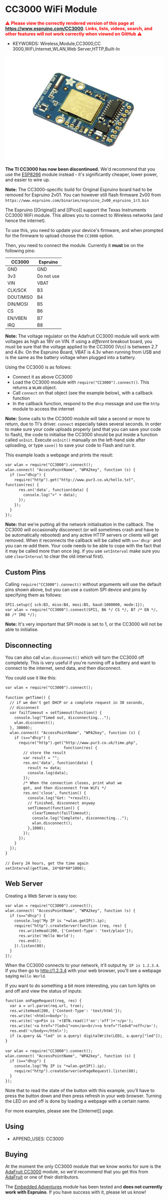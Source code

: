 <!--- Copyright (c) 2013 Gordon Williams, Pur3 Ltd. See the file LICENSE for copying permission. -->
CC3000 WiFi Module
================

<span style="color:red">:warning: **Please view the correctly rendered version of this page at https://www.espruino.com/CC3000. Links, lists, videos, search, and other features will not work correctly when viewed on GitHub** :warning:</span>

* KEYWORDS: Wireless,Module,CC3000,CC 3000,WiFi,Internet,WLAN,Web Server,HTTP,Built-In

![AdaFruit CC3000](CC3000/adafruit.jpg)

**The TI CC3000 has now been discontinued.** We'd recommend that you use the [ESP8266](/ESP8266) module
instead - it's significantly cheaper, lower power, and easier to wire up.

**Note:** The CC3000-specific build for Original Espruino board had to be removed for Espruino 2v01. You can however still flash firmware 2v00 from `https://www.espruino.com/binaries/espruino_2v00_espruino_1r3.bin`

The Espruino [[Original]] and [[Pico]] support the Texas Instruments CC3000 WiFi module. This allows you to connect to Wireless networks (and hence the internet).

To use this, you need to update your device's firmware, and when prompted for the firmware to upload choose the `CC3000` option.

Then, you need to connect the module. Currently it **must** be on the following pins:

|  CC3000  |  Espruino |
|----------|-----------|
| GND      | GND       |
| 3v3      | Do not use |
| VIN      | VBAT      |
| CLK/SCK  | B3        |
| DOUT/MISO| B4        |
| DIN/MOSI | B5        |
| CS       | B6        |
| EN/VBEN  | B7        |
| IRQ      | B8        |


**Note:**  The voltage regulator on the Adafruit CC3000 module will work with voltages as high as 18V on VIN. If using a *different* breakout board, you must be sure that the voltage applied to the CC3000 (Vcc) is between 2.7 and 4.8v. On the Espruino Board, VBAT is 4.3v when running from USB and is the same as the battery voltage when plugged into a battery.

Using the CC3000 is as follows:

* Connect it as above CC3000
* Load the CC3000 module with ```require("CC3000").connect()```. This returns a ```WLAN``` object.
* Call ```connect``` on that object (see the example below), with a callback function
* In the callback function, respond to the ```dhcp``` message and use the ```http``` module to access the internet

**Note:** Some calls to the CC3000 module will take a second or more to return, due to TI's driver. ```connect``` especially takes several seconds. In order to make sure your code uploads properly (and that you can save your code to flash), the code to initialise the CC3000 should be put inside a function called `onInit`. Execute `onInit()` manually on the left-hand side after uploading, or type `save()` to save your code to Flash and run it.

This example loads a webpage and prints the result:

```
var wlan = require("CC3000").connect();
wlan.connect( "AccessPointName", "WPA2key", function (s) {
  if (s=="dhcp") {
    require("http").get("http://www.pur3.co.uk/hello.txt", function(res) {
      res.on('data', function(data) {
        console.log(">" + data);
      });
    });
  }
});
```

**Note:** that we're putting all the network initialisation in the callback. The CC3000 will occasionally disconnect (or will sometimes crash and have to be automatically rebooted) and any active HTTP servers or clients will get removed. When it reconnects the callback will be called with `s=='dhcp'` and you can re-add them. Your code needs to be able to cope with the fact that it may be called more than once (eg. if you use `setInterval` make sure you use `clearInterval` to clear the old interval first).

Custom Pins
-----------

Calling `require("CC3000").connect()` without arguments will use the default pins shown above, but you can use a custom SPI device and pins by specifying them as follows:

```
SPI1.setup({ sck:B3, miso:B4, mosi:B5, baud:1000000, mode:1});
var wlan = require("CC3000").connect(SPI1, B6 */ CS */, B7 /* EN */, B8 /* IRQ */);
```

**Note:** It's very important that SPI mode is set to 1, or the CC3000 will not be able to initialise.

Disconnecting
------------

You can also call ```wlan.disconnect()``` which will turn the CC3000 off completely. This is very useful if you're running off a battery and want to connect to the internet, send data, and then disconnect.

You could use it like this:

```
var wlan = require("CC3000").connect();

function getTime() {
  // if we don't get DHCP or a complete request in 30 seconds,
  // disconnect
  var failTimeout = setTimeout(function() {
    console.log("Timed out, disconnecting...");
    wlan.disconnect();
  }, 30000);
  wlan.connect( "AccessPointName", "WPA2key", function (s) {
    if (s=="dhcp") {
      require("http").get("http://www.pur3.co.uk/time.php",
                          function(res) {
        // store the result
        var result = "";
        res.on('data', function(data) {
          result += data;
          console.log(data);
        });
        /* When the connection closes, print what we
        got, and then disconnect from WiFi */
        res.on('close', function() {
          console.log("Got: "+result);
          // finished, disconnect anyway
          setTimeout(function() {
            clearTimeout(failTimeout);
            console.log("Complete!, disconnecting...");
            wlan.disconnect();
          },1000);
        });
      });
    }
  });
}

// Every 24 hours, get the time again
setInterval(getTime, 24*60*60*1000);
```

Web Server
---------

Creating a Web Server is easy too:

```
var wlan = require("CC3000").connect();
wlan.connect( "AccessPointName", "WPA2key", function (s) {
  if (s=="dhcp") {
    console.log("My IP is "+wlan.getIP().ip);
    require("http").createServer(function (req, res) {
      res.writeHead(200, {'Content-Type': 'text/plain'});
      res.write('Hello World');
      res.end();
    }).listen(80);
  }
});
```

When the CC3000 connects to your network, it'll output `My IP is 1.2.3.4`. If you then go to http://1.2.3.4 with your web browser, you'll see a webpage saying `Hello World`.

If you want to do something a bit more interesting, you can turn lights on and off and view the status of inputs:

```
function onPageRequest(req, res) {
  var a = url.parse(req.url, true);
  res.writeHead(200, {'Content-Type': 'text/html'});
  res.write('<html><body>');
  res.write('<p>Pin is '+(BTN.read()?'on':'off')+'</p>');
  res.write('<a href="?led=1">on</a><br/><a href="?led=0">off</a>');
  res.end('</body></html>');
  if (a.query && "led" in a.query) digitalWrite(LED1, a.query["led"]);
}

var wlan = require("CC3000").connect();
wlan.connect( "AccessPointName", "WPA2key", function (s) {
  if (s=="dhcp") {
    console.log("My IP is "+wlan.getIP().ip);
    require("http").createServer(onPageRequest).listen(80);
  }
});
```

Note that to read the state of the button with this example, you'll have to press the button down and then press refresh in your web browser. Turning the LED on and off is done by loading a webpage with a certain name.




For more examples, please see the [[Internet]] page.

Using
-----

* APPEND_USES: CC3000

Buying
-----

At the moment the only CC3000 module that we know works for sure is the [AdaFruit CC3000](http://www.adafruit.com/products/1469) module, so we'd recommend that you get this from [AdaFruit](http://www.adafruit.com) or one of their distributors.

The [Embedded Adventures](http://www.embeddedadventures.com/cc3000_wifi_module_wrl-3000.html) module has been tested and **does not currently work with Espruino**. If you have success with it, please let us know!
